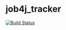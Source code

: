 # job4j_tracker
[![Build Status](https://travis-ci.com/AleksanrMo/job4j_tracker.svg?branch=master)](https://travis-ci.com/AleksanrMo/job4j_tracker)
